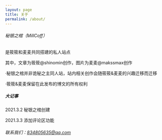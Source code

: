 ```yaml
---
layout: page
title: 关于
permalink: /about/
---
```


###### 秘银之棺（MillCoff） 
是筱筱和麦麦共同搭建的私人站点

其中，文章为筱筱@shinomin创作，图片为麦麦@makssmax创作

·秘银之棺并非诡秘之主同人站，站内相关创作会随筱筱&麦麦的兴趣迁移而迁移

·筱筱&麦麦保留在此发布的博文的所有权利

##### 大记事

2021.3.2 秘银之棺创建

2021.3.3 添加评论区功能


###### 联系我们：834805635@qq.com

